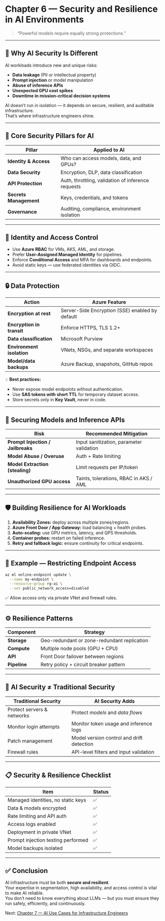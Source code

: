 # Chapter 6 — Security and Resilience in AI Environments

> “Powerful models require equally strong protections.”

---

## 🎯 Why AI Security Is Different

AI workloads introduce new and unique risks:
- **Data leakage** (PII or intellectual property)
- **Prompt injection** or model manipulation
- **Abuse of inference APIs**
- **Unexpected GPU cost spikes**
- **Downtime in mission-critical decision systems**

AI doesn’t run in isolation — it depends on secure, resilient, and auditable infrastructure.  
That’s where infrastructure engineers shine.

---

## 🔐 Core Security Pillars for AI

| Pillar | Applied to AI |
|---------|----------------|
| **Identity & Access** | Who can access models, data, and GPUs? |
| **Data Security** | Encryption, DLP, data classification |
| **API Protection** | Auth, throttling, validation of inference requests |
| **Secrets Management** | Keys, credentials, and tokens |
| **Governance** | Auditing, compliance, environment isolation |

---

## 👤 Identity and Access Control

- Use **Azure RBAC** for VMs, AKS, AML, and storage.
- Prefer **User-Assigned Managed Identity** for pipelines.
- Enforce **Conditional Access** and MFA for dashboards and endpoints.
- Avoid static keys — use federated identities via OIDC.

---

## 🔒 Data Protection

| Action | Azure Feature |
|---------|----------------|
| **Encryption at rest** | Server-Side Encryption (SSE) enabled by default |
| **Encryption in transit** | Enforce HTTPS, TLS 1.2+ |
| **Data classification** | Microsoft Purview |
| **Environment isolation** | VNets, NSGs, and separate workspaces |
| **Model/data backups** | Azure Backup, snapshots, GitHub repos |

💡 **Best practices:**
- Never expose model endpoints without authentication.
- Use **SAS tokens with short TTL** for temporary dataset access.
- Store secrets only in **Key Vault**, never in code.

---

## 🧬 Securing Models and Inference APIs

| Risk | Recommended Mitigation |
|------|------------------------|
| **Prompt Injection / Jailbreaks** | Input sanitization, parameter validation |
| **Model Abuse / Overuse** | Auth + Rate limiting |
| **Model Extraction (stealing)** | Limit requests per IP/token |
| **Unauthorized GPU access** | Taints, tolerations, RBAC in AKS / AML |

---

## 🛡️ Building Resilience for AI Workloads

1. **Availability Zones:** deploy across multiple zones/regions.  
2. **Azure Front Door / App Gateway:** load balancing + health probes.  
3. **Auto-scaling:** use GPU metrics, latency, and QPS thresholds.  
4. **Container probes:** restart on failed inference.  
5. **Retry and fallback logic:** ensure continuity for critical endpoints.

---

## 🧪 Example — Restricting Endpoint Access

```bash
az ml online-endpoint update \
  --name my-endpoint \
  --resource-group rg-ai \
  --set public_network_access=disabled
```

✅ Allow access only via private VNet and firewall rules.

---

## ⚙️ Resilience Patterns

| Component | Strategy |
|------------|-----------|
| **Storage** | Geo-redundant or zone-redundant replication |
| **Compute** | Multiple node pools (GPU + CPU) |
| **API** | Front Door failover between regions |
| **Pipeline** | Retry policy + circuit breaker pattern |

---

## 🧠 AI Security ≠ Traditional Security

| Traditional Security | AI Security Adds |
|----------------------|------------------|
| Protect servers & networks | Protect *models* and *data flows* |
| Monitor login attempts | Monitor token usage and inference logs |
| Patch management | Model version control and drift detection |
| Firewall rules | API-level filters and input validation |

---

## 📋 Security & Resilience Checklist

| Item | Status |
|-------|--------|
| Managed identities, no static keys | ✅ |
| Data & models encrypted | ✅ |
| Rate limiting and API auth | ✅ |
| Access logs enabled | ✅ |
| Deployment in private VNet | ✅ |
| Prompt injection testing performed | ✅ |
| Model backups isolated | ✅ |

---

## ✅ Conclusion

AI infrastructure must be both **secure and resilient**.  
Your expertise in segmentation, high availability, and access control is vital to make AI reliable.  
You don’t need to know everything about LLMs — but you must ensure they run safely, efficiently, and continuously.

Next: [Chapter 7 — AI Use Cases for Infrastructure Engineers](07-use-cases.md)

